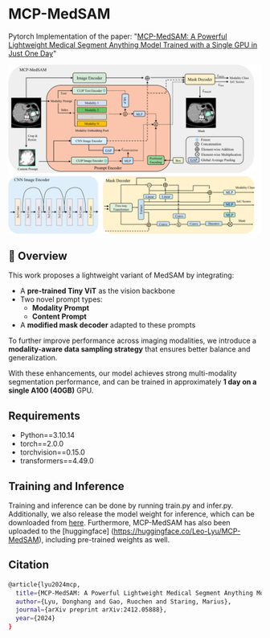 # MCP-MedSAM

Pytorch Implementation of the paper:
"[MCP-MedSAM: A Powerful Lightweight Medical Segment Anything Model Trained with a Single GPU in Just One Day](https://arxiv.org/abs/2412.05888)"

![MCP-MedSAM Architecture](docs/MCP-MedSAM.png)

## 📄 Overview

This work proposes a lightweight variant of MedSAM by integrating:

- A **pre-trained Tiny ViT** as the vision backbone  
- Two novel prompt types:  
  - **Modality Prompt**  
  - **Content Prompt**  
- A **modified mask decoder** adapted to these prompts  

To further improve performance across imaging modalities, we introduce a **modality-aware data sampling strategy** that ensures better balance and generalization.

With these enhancements, our model achieves strong multi-modality segmentation performance, and can be trained in approximately **1 day on a single A100 (40GB)** GPU.

<!-- 
We are currently releasing the inference code along with the model weight. You can download from [here](https://drive.google.com/drive/folders/1NW4aSNhk-dtiK-dicTAUp0g0eR2fryNi?usp=sharing).

The training code has been released and you can train your . -->

## Requirements

* Python==3.10.14
* torch==2.0.0
* torchvision==0.15.0
* transformers==4.49.0

## Training and Inference

Training and inference can be done by running train.py and infer.py. Additionally, we also release the model weight for inference, which can be downloaded from [here](https://drive.google.com/drive/folders/1NW4aSNhk-dtiK-dicTAUp0g0eR2fryNi?usp=sharing). Furthermore, MCP-MedSAM has also been uploaded to the [huggingface] (https://huggingface.co/Leo-Lyu/MCP-MedSAM), including pre-trained weights as well.

## Citation

```bash
@article{lyu2024mcp,
  title={MCP-MedSAM: A Powerful Lightweight Medical Segment Anything Model Trained with a Single GPU in Just One Day},
  author={Lyu, Donghang and Gao, Ruochen and Staring, Marius},
  journal={arXiv preprint arXiv:2412.05888},
  year={2024}
}
```
